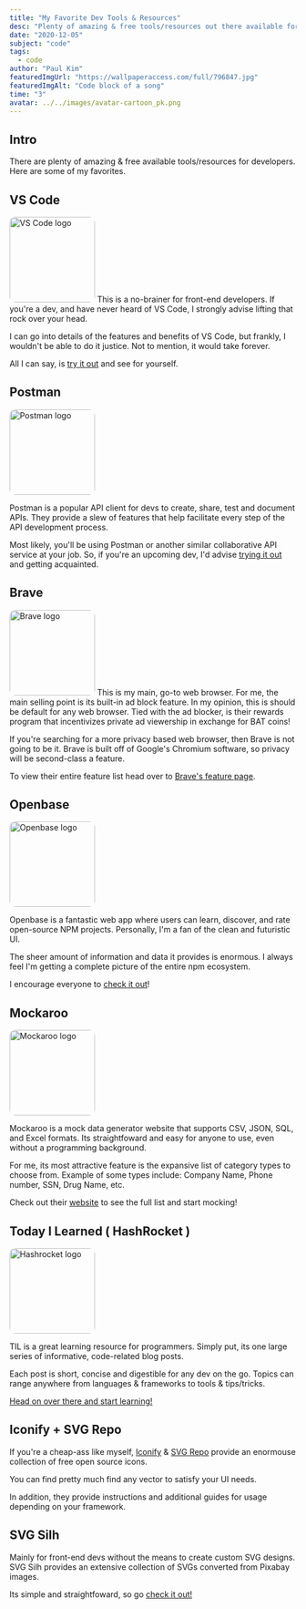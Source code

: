 ```yaml
---
title: "My Favorite Dev Tools & Resources"
desc: "Plenty of amazing & free tools/resources out there available for developers.  Here are some of my favorites."
date: "2020-12-05"
subject: "code"
tags:
  - code
author: "Paul Kim"
featuredImgUrl: "https://wallpaperaccess.com/full/796847.jpg"
featuredImgAlt: "Code block of a song"
time: "3"
avatar: ../../images/avatar-cartoon_pk.png
---
```


## Intro

There are plenty of amazing & free available tools/resources for developers. Here are some of my favorites.

## VS Code

<img src="https://upload.wikimedia.org/wikipedia/commons/thumb/9/9a/Visual_Studio_Code_1.35_icon.svg/1200px-Visual_Studio_Code_1.35_icon.svg.png"
     alt="VS Code logo"
     style="border-radius: 10px; height: 150px;" />
This is a no-brainer for front-end developers. If you're a dev, and have never heard of VS Code, I strongly advise lifting that rock over your head.

I can go into details of the features and benefits of VS Code, but frankly, I wouldn't be able to do it justice. Not to mention, it would take forever.

All I can say, is [try it out](https://code.visualstudio.com/) and see for yourself.

## Postman

<img src="https://miro.medium.com/max/512/1*fVBL9mtLJmHIH6YpU7WvHQ.png"
     alt="Postman logo"
     style="border-radius: 10px; height: 150px;" />

Postman is a popular API client for devs to create, share, test and document APIs. They provide a slew of features that help facilitate every step of the API development process.

Most likely, you'll be using Postman or another similar collaborative API service at your job. So, if you're an upcoming dev, I'd advise [trying it out](https://www.postman.com/) and getting acquainted.

## Brave

<img src="https://brave.com/wp-content/uploads/2019/03/brave-logo.png"
     alt="Brave logo"
     style="border-radius: 10px; height: 150px;" />
This is my main, go-to web browser. For me, the main selling point is its built-in ad block feature. In my opinion, this is should be default for any web browser. Tied with the ad blocker, is their rewards program that incentivizes private ad viewership in exchange for BAT coins!

If you're searching for a more privacy based web browser, then Brave is not going to be it. Brave is built off of Google's Chromium software, so privacy will be second-class a feature.

To view their entire feature list head over to [Brave's feature page](https://brave.com/features/).

## Openbase

<img src="https://bookface-images.s3.amazonaws.com/logos/5e50c826616f3961eb43ad0f938cfa4768945123.png"
     alt="Openbase logo"
     style="border-radius: 10px; height: 150px;" />

Openbase is a fantastic web app where users can learn, discover, and rate open-source NPM projects. Personally, I'm a fan of the clean and futuristic UI.

The sheer amount of information and data it provides is enormous. I always feel I'm getting a complete picture of the entire npm ecosystem.

I encourage everyone to [check it out](https://openbase.io/)!

## Mockaroo

<img src="https://pbs.twimg.com/profile_images/501903297142202370/FMSUktfc_400x400.png"
     alt="Mockaroo logo"
     style="border-radius: 10px; height: 150px;" />

Mockaroo is a mock data generator website that supports CSV, JSON, SQL, and Excel formats. Its straightfoward and easy for anyone to use, even without a programming background.

For me, its most attractive feature is the expansive list of category types to choose from. Example of some types include: Company Name, Phone number, SSN, Drug Name, etc.

Check out their [website](https://www.mockaroo.com/) to see the full list and start mocking!

## Today I Learned ( HashRocket )

<img src="https://avatars3.githubusercontent.com/u/5875?s=280&v=4"
     alt="Hashrocket logo"
     style="border-radius: 10px; height: 150px;" />

TIL is a great learning resource for programmers. Simply put, its one large series of informative, code-related blog posts.

Each post is short, concise and digestible for any dev on the go. Topics can range anywhere from languages & frameworks to tools & tips/tricks.

[Head on over there and start learning!](https://til.hashrocket.com/)

## Iconify + SVG Repo

If you're a cheap-ass like myself, [Iconify](https://iconify.design/icon-sets/) & [SVG Repo](https://www.svgrepo.com/) provide an enormouse collection of free open source icons.

You can find pretty much find any vector to satisfy your UI needs.

In addition, they provide instructions and additional guides for usage depending on your framework.

## SVG Silh

Mainly for front-end devs without the means to create custom SVG designs. SVG Silh provides an extensive collection of SVGs converted from Pixabay images.

Its simple and straightfoward, so go [check it out!](https://svgsilh.com/)
